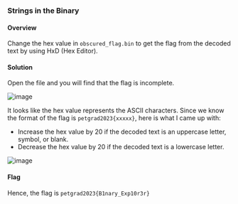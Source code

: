 ### Strings in the Binary

#### Overview

Change the hex value in `obscured_flag.bin` to get the flag from the decoded text by using HxD (Hex Editor).

#### Solution

Open the file and you will find that the flag is incomplete.

![image](https://github.com/rydzze/CTF_Write-up/assets/86187059/a137cbc0-ab72-40d9-8994-39975a5137a0)

It looks like the hex value represents the ASCII characters. Since we know the format of the flag is `petgrad2023{xxxxx}`, here is what I came up with:
- Increase the hex value by 20 if the decoded text is an uppercase letter, symbol, or blank.
- Decrease the hex value by 20 if the decoded text is a lowercase letter.

![image](https://github.com/rydzze/CTF_Write-up/assets/86187059/546b6249-b17a-4918-8356-093f07be2109)

#### Flag

Hence, the flag is `petgrad2023{B1nary_Exp10r3r}` 
